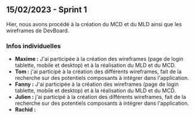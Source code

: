  
## 15/02/2023 - Sprint 1

Hier, nous avons procédé à la création du MCD et du MLD ainsi que les wireframes de DevBoard.

### Infos individuelles

- **Maxime :** J'ai participée à la création des wireframes (page de login tablette, mobile et desktop) et à la réalisation du MLD et du MCD.
- **Tom :** j'ai participé à la création des différents wireframes, fait de la recherche sur des potentiels composants à intégrer dans l'application.
- **Fanny :** J'ai participée à la création des wireframes (page de login tablette, mobile et desktop) et à la réalisation du MLD et du MCD.
- **Julien :** j'ai participé à la création des différents wireframes, fait de la recherche sur des potentiels composants à intégrer dans l'application.
- **Rachid :** 